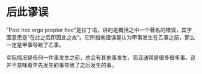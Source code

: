# 后此谬误

"Post hoc ergo propter hoc"是拉丁语，讲的是概括之中一个著名的错误，其字面意思是“在此之后即因此之故”。它所指地错误是认为甲事发生在乙事之前，那么一定是甲事导致了乙事。

实际情况是任何一件事发生之前，总会有其他事发生，而且通常是很多很多事。这并不意味着早先发生的事导致了之后发生的事。

